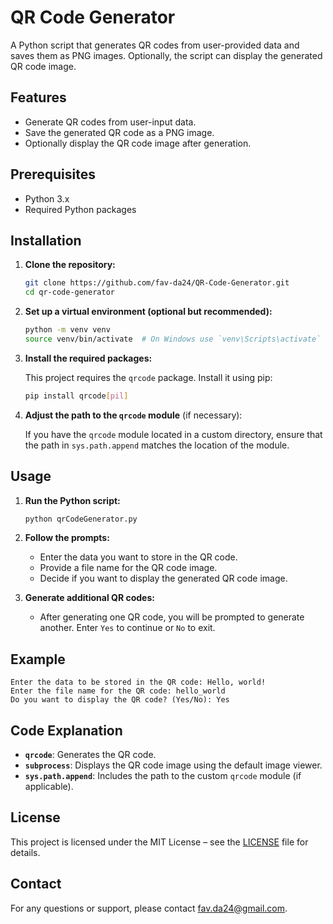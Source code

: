 # QR Code Generator

A Python script that generates QR codes from user-provided data and saves them as PNG images. Optionally, the script can display the generated QR code image.

## Features

- Generate QR codes from user-input data.
- Save the generated QR code as a PNG image.
- Optionally display the QR code image after generation.

## Prerequisites

- Python 3.x
- Required Python packages

## Installation

1. **Clone the repository:**

   ```bash
   git clone https://github.com/fav-da24/QR-Code-Generator.git
   cd qr-code-generator
   ```

2. **Set up a virtual environment (optional but recommended):**

   ```bash
   python -m venv venv
   source venv/bin/activate  # On Windows use `venv\Scripts\activate`
   ```

3. **Install the required packages:**

   This project requires the `qrcode` package. Install it using pip:

   ```bash
   pip install qrcode[pil]
   ```

4. **Adjust the path to the `qrcode` module** (if necessary):
   
   If you have the `qrcode` module located in a custom directory, ensure that the path in `sys.path.append` matches the location of the module.

## Usage

1. **Run the Python script:**

   ```bash
   python qrCodeGenerator.py
   ```

2. **Follow the prompts:**
   - Enter the data you want to store in the QR code.
   - Provide a file name for the QR code image.
   - Decide if you want to display the generated QR code image.

3. **Generate additional QR codes:**
   - After generating one QR code, you will be prompted to generate another. Enter `Yes` to continue or `No` to exit.

## Example

```plaintext
Enter the data to be stored in the QR code: Hello, world!
Enter the file name for the QR code: hello_world
Do you want to display the QR code? (Yes/No): Yes
```

## Code Explanation

- **`qrcode`**: Generates the QR code.
- **`subprocess`**: Displays the QR code image using the default image viewer.
- **`sys.path.append`**: Includes the path to the custom `qrcode` module (if applicable).

## License

This project is licensed under the MIT License – see the [LICENSE](LICENSE) file for details.

## Contact

For any questions or support, please contact [fav.da24@gmail.com](mailto:fav.da24@gmail@example.com).
